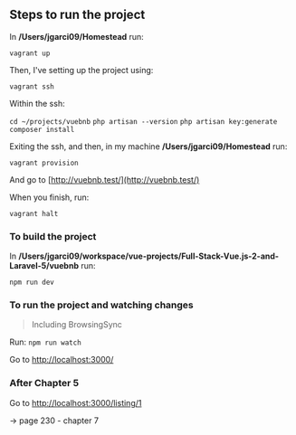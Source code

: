 ## Steps to run the project

In **/Users/jgarci09/Homestead** run:

`vagrant up`

Then, I've setting up the project using:

`vagrant ssh`

Within the ssh:

`cd ~/projects/vuebnb`
`php artisan --version`
`php artisan key:generate`
`composer install`

Exiting the ssh, and then, in my machine **/Users/jgarci09/Homestead** run:

`vagrant provision`

And go to [http://vuebnb.test/](http://vuebnb.test/)

When you finish, run:

`vagrant halt`


### To build the project

In **/Users/jgarci09/workspace/vue-projects/Full-Stack-Vue.js-2-and-Laravel-5/vuebnb** run:

`npm run dev`


### To run the project and watching changes

> Including BrowsingSync

Run: 
`npm run watch`

Go to [http://localhost:3000/](http://localhost:3000/)

### After Chapter 5

Go to [http://localhost:3000/listing/1](http://localhost:3000/listing/1)

-> page 230 - chapter 7
